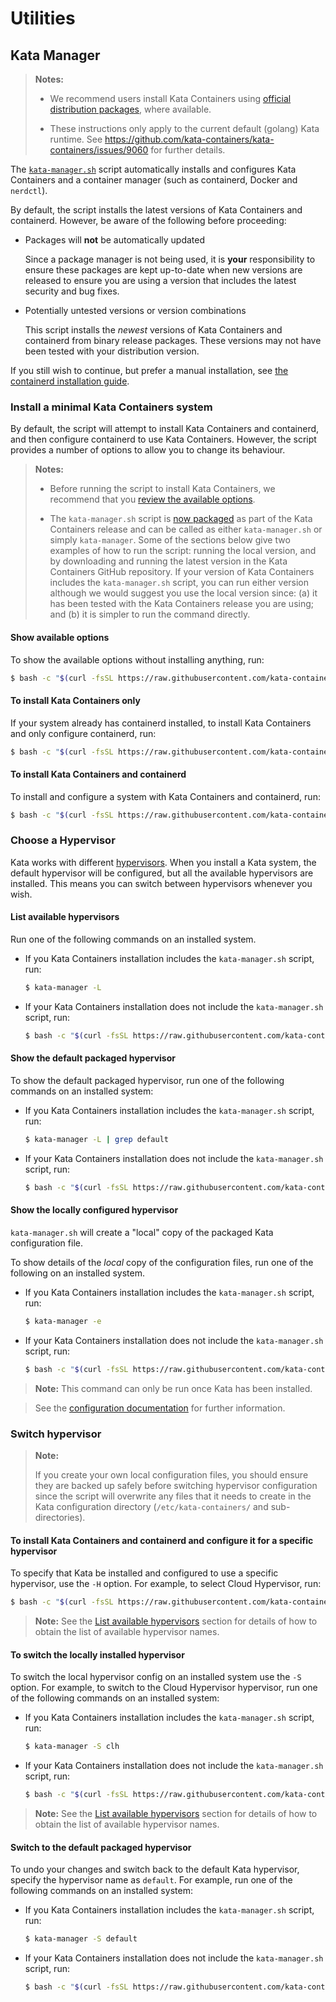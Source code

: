 # Utilities

## Kata Manager

> **Notes:**
>
> - We recommend users install Kata Containers using
>   [official distribution packages](../docs/install/README.md#official-packages), where available.
>
> - These instructions only apply to the current default (golang) Kata runtime.
>   See https://github.com/kata-containers/kata-containers/issues/9060 for further details.

The [`kata-manager.sh`](kata-manager.sh) script automatically installs and
configures Kata Containers and a container manager (such as containerd, Docker and `nerdctl`).

By default, the script installs the latest versions of Kata Containers and
containerd. However, be aware of the following before proceeding:

- Packages will **not** be automatically updated

  Since a package manager is not being used, it is **your** responsibility
  to ensure these packages are kept up-to-date when new versions are released
  to ensure you are using a version that includes the latest security and bug fixes.

- Potentially untested versions or version combinations

  This script installs the *newest* versions of Kata Containers
  and containerd from binary release packages. These versions may
  not have been tested with your distribution version.

If you still wish to continue, but prefer a manual installation, see
[the containerd installation guide](/docs/install/container-manager/containerd/containerd-install.md).

### Install a minimal Kata Containers system

By default, the script will attempt to install Kata Containers and
containerd, and then configure containerd to use Kata Containers. However,
the script provides a number of options to allow you to change its
behaviour.

> **Notes:**
>
> - Before running the script to install Kata Containers, we recommend
>   that you [review the available options](#show-available-options).
>
> - The `kata-manager.sh` script is
>   [now packaged](https://github.com/kata-containers/kata-containers/pull/9091)
>   as part of the Kata Containers release and can be called as either
>   `kata-manager.sh` or simply `kata-manager`. Some of the sections
>   below give two examples of how to run the script: running the
>   local version, and by downloading and running the latest version
>   in the Kata Containers GitHub repository. If your version of Kata
>   Containers includes the `kata-manager.sh` script, you can run
>   either version although we would suggest you use the local version
>   since: (a) it has been tested with the Kata Containers release you
>   are using; and (b) it is simpler to run the command directly.

#### Show available options

To show the available options without installing anything, run:

```sh
$ bash -c "$(curl -fsSL https://raw.githubusercontent.com/kata-containers/kata-containers/main/utils/kata-manager.sh) -h"
```

#### To install Kata Containers only

If your system already has containerd installed, to install Kata Containers and only configure containerd, run:

```sh
$ bash -c "$(curl -fsSL https://raw.githubusercontent.com/kata-containers/kata-containers/main/utils/kata-manager.sh) -o"
```

#### To install Kata Containers and containerd

To install and configure a system with Kata Containers and containerd, run:

```bash
$ bash -c "$(curl -fsSL https://raw.githubusercontent.com/kata-containers/kata-containers/main/utils/kata-manager.sh)"
```

### Choose a Hypervisor

Kata works with different [hypervisors](../docs/hypervisors.md). When you install a Kata system, the default hypervisor
will be configured, but all the available hypervisors are installed.
This means you can switch between hypervisors whenever you wish.

#### List available hypervisors

Run one of the following commands on an installed system.

- If you Kata Containers installation includes the `kata-manager.sh` script, run:

  ```bash
  $ kata-manager -L
  ```

- If your Kata Containers installation does not include the `kata-manager.sh` script, run:

  ```bash
  $ bash -c "$(curl -fsSL https://raw.githubusercontent.com/kata-containers/kata-containers/main/utils/kata-manager.sh) -L"
  ```

#### Show the default packaged hypervisor

To show the default packaged hypervisor, run one of the following
commands on an installed system:

- If you Kata Containers installation includes the `kata-manager.sh` script, run:

  ```bash
  $ kata-manager -L | grep default
  ```

- If your Kata Containers installation does not include the `kata-manager.sh` script, run:

  ```bash
  $ bash -c "$(curl -fsSL https://raw.githubusercontent.com/kata-containers/kata-containers/main/utils/kata-manager.sh) -L | grep default"
  ```

#### Show the locally configured hypervisor

`kata-manager.sh` will create a "local" copy of the packaged Kata configuration
file.

To show details of the _local_ copy of the configuration files, run
one of the following on an installed system.

- If you Kata Containers installation includes the `kata-manager.sh` script, run:

  ```bash
  $ kata-manager -e
  ```

- If your Kata Containers installation does not include the `kata-manager.sh` script, run:

  ```bash
  $ bash -c "$(curl -fsSL https://raw.githubusercontent.com/kata-containers/kata-containers/main/utils/kata-manager.sh) -e"
  ```

> **Note:** This command can only be run once Kata has been installed.

> See the [configuration documentation](https://github.com/kata-containers/kata-containers#configuration)
> for further information.

### Switch hypervisor

> **Note:**
>
> If you create your own local configuration files, you should ensure
> they are backed up safely before switching hypervisor configuration
> since the script will overwrite any files that it needs to create in
> the Kata configuration directory (`/etc/kata-containers/` and
> sub-directories).

#### To install Kata Containers and containerd and configure it for a specific hypervisor

To specify that Kata be installed and configured to use a specific
hypervisor, use the `-H` option. For example, to select Cloud Hypervisor, run:

```bash
$ bash -c "$(curl -fsSL https://raw.githubusercontent.com/kata-containers/kata-containers/main/utils/kata-manager.sh) -H clh"
```

> **Note:** See the [List available hypervisors](#list-available-hypervisors) section
> for details of how to obtain the list of available hypervisor names.

#### To switch the locally installed hypervisor

To switch the local hypervisor config on an installed system use the
`-S` option. For example, to switch to the Cloud Hypervisor hypervisor,
run one of the following commands on an installed system:

- If you Kata Containers installation includes the `kata-manager.sh` script, run:

  ```bash
  $ kata-manager -S clh
  ```

- If your Kata Containers installation does not include the `kata-manager.sh` script, run:

  ```bash
  $ bash -c "$(curl -fsSL https://raw.githubusercontent.com/kata-containers/kata-containers/main/utils/kata-manager.sh) -S clh"
  ```

> **Note:** See the [List available hypervisors](#list-available-hypervisors) section
> for details of how to obtain the list of available hypervisor names.

#### Switch to the default packaged hypervisor

To undo your changes and switch back to the default Kata hypervisor,
specify the hypervisor name as `default`. For example, run one of the following commands on an installed system:

- If you Kata Containers installation includes the `kata-manager.sh` script, run:

  ```bash
  $ kata-manager -S default
  ```

- If your Kata Containers installation does not include the `kata-manager.sh` script, run:

  ```bash
  $ bash -c "$(curl -fsSL https://raw.githubusercontent.com/kata-containers/kata-containers/main/utils/kata-manager.sh) -S default"
  ```
